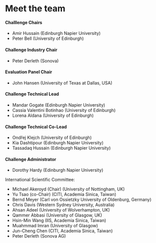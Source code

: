 # Meet the team

#### Challlenge Chairs

- Amir Hussain (Edinburgh Napier University)
- Peter Bell (University of Edinburgh)

#### Challenge Industry Chair
- Peter Derleth (Sonova)

#### Evaluation Panel Chair
- John Hansen (University of Texas at Dallas, USA)


#### Challenge Technical Lead
- Mandar Gogate (Edinburgh Napier University)
- Cassia Valentini Botinhao (University of Edinburgh)
- Lorena Aldana (University of Edinburgh)

#### Challenge Technical Co-Lead
- Ondřej Klejch (University of Edinburgh)
- Kia Dashtipour (Edinburgh Napier University)
- Tassadaq Hussain (Edinburgh Napier University)

#### Challenge Administrator
- Dorothy Hardy (Edinburgh Napier University)


International Scientific Committee:

- Michael Akeroyd (Chair) (University of Nottingham, UK)
- Yu Tsao (co-Chair) (CITI, Academia Sinica, Taiwan)
- Bernd Meyer (Carl von Ossietzky University of Oldenburg, Germany)
- Chris Davis (Western Sydney University, Australia)
- Ahsan Adeel (University of Wolverhampton, UK)
- Qammer Abbasi (University of Glasgow, UK)
- Hsin-Min Wang (IIS, Academia Sinica, Taiwan)
- Muahmmad Imran (University of Glasgow)
- Jun-Cheng Chen (CITI, Academia Sinica, Taiwan)
- Peter Derleth (Sonova AG)